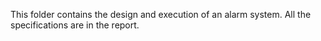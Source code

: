 This folder contains the design and execution of an alarm system. All the specifications are in the report.
